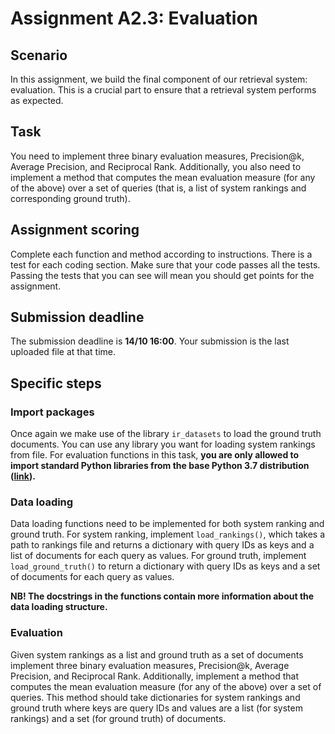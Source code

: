 # Assignment A2.3: Evaluation

## Scenario

In this assignment, we build the final component of our retrieval system: evaluation. This is a crucial part to ensure that a retrieval system performs as expected.

## Task

You need to implement three binary evaluation measures, Precision@k, Average Precision, and Reciprocal Rank. Additionally, you also need to implement a method that computes the mean evaluation measure (for any of the above) over a set of queries (that is, a list of system rankings and corresponding ground truth).

## Assignment scoring

Complete each function and method according to instructions. There is a test for each coding section. Make sure that your code passes all the tests. Passing the tests that you can see will mean you should get points for the assignment.  

## Submission deadline

The submission deadline is **14/10 16:00**. Your submission is the last uploaded file at that time.

## Specific steps

### Import packages

Once again we make use of the library `ir_datasets` to load the ground truth documents. You can use any library you want for loading system rankings from file. For evaluation functions in this task, **you are only allowed to import standard Python libraries from the base Python 3.7 distribution ([link](https://docs.python.org/3.7/py-modindex.html)).**

### Data loading

Data loading functions need to be implemented for both system ranking and ground truth. For system ranking, implement `load_rankings()`, which takes a path to rankings file and returns a dictionary with query IDs as keys and a list of documents for each query as values. For ground truth, implement `load_ground_truth()` to return a dictionary with query IDs as keys and a set of documents for each query as values.

**NB! The docstrings in the functions contain more information about the data loading structure.**

### Evaluation

Given system rankings as a list and ground truth as a set of documents implement three binary evaluation measures, Precision@k, Average Precision, and Reciprocal Rank. Additionally, implement a method that computes the mean evaluation measure (for any of the above) over a set of queries. This method should take dictionaries for system rankings and ground truth where keys are query IDs and values are a list (for system rankings) and a set (for ground truth) of documents.
